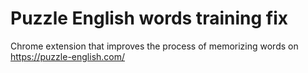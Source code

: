 # Puzzle English words training fix
Сhrome еxtension that improves the process of memorizing words on https://puzzle-english.com/
